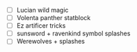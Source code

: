 - [ ] Lucian wild magic
- [ ] Volenta panther statblock
- [ ] Ez artificer tricks
- [ ] sunsword + ravenkind symbol splashes
- [ ] Werewolves + splashes
